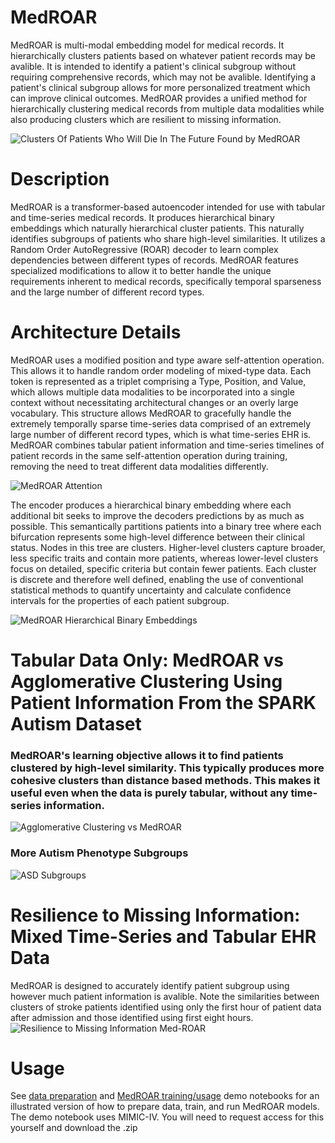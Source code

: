 # MedROAR
MedROAR is multi-modal embedding model for medical records. It hierarchically clusters patients based on whatever patient records may be avalible. It is intended to identify a patient's clinical subgroup without requiring comprehensive records, which may not be avalible. Identifying a patient's clinical subgroup allows for more personalized treatment which can improve clinical outcomes. MedROAR provides a unified method for hierarchically clustering medical records from multiple data modalities while also producing clusters which are resilient to missing information.

![Clusters Of Patients Who Will Die In The Future Found by MedROAR](resources/cluster.png)

# Description
MedROAR is a transformer-based autoencoder intended for use with tabular and time-series medical records. It produces hierarchical binary embeddings which naturally hierarchical cluster patients. This naturally identifies subgroups of patients who share high-level similarities. It utilizes a Random Order AutoRegressive (ROAR) decoder to learn complex dependencies between different types of records. MedROAR features specialized modifications to allow it to better handle the unique requirements inherent to medical records, specifically temporal sparseness and the large number of different record types.

# Architecture Details
MedROAR uses a modified position and type aware self-attention operation. This allows it to handle random order modeling of mixed-type data. Each token is represented as a triplet comprising a Type, Position, and Value, which allows multiple data modalities to be incorporated into a single context without necessitating architectural changes or an overly large vocabulary. This structure allows MedROAR to gracefully handle the extremely temporally sparse time-series data comprised of an extremely large number of different record types, which is what time-series EHR is. MedROAR combines tabular patient information and time-series timelines of patient records in the same self-attention operation during training, removing the need to treat different data modalities differently.

![MedROAR Attention](resources/figure_2_attention.png)

The encoder produces a hierarchical binary embedding where each additional bit seeks to improve the decoders predictions by as much as possible. This semantically partitions patients into a binary tree where each bifurcation represents some high-level difference between their clinical status. Nodes in this tree are clusters. Higher-level clusters capture broader, less specific traits and contain more patients, whereas lower-level clusters focus on detailed, specific criteria but contain fewer patients. Each cluster is discrete and therefore well defined, enabling the use of conventional statistical methods to quantify uncertainty and calculate confidence intervals for the properties of each patient subgroup.

![MedROAR Hierarchical Binary Embeddings](resources/figure_3_translation.png)

# Tabular Data Only: MedROAR vs Agglomerative Clustering Using Patient Information From the SPARK Autism Dataset
### MedROAR's learning objective allows it to find patients clustered by high-level similarity. This typically produces more cohesive clusters than distance based methods. This makes it useful even when the data is purely tabular, without any time-series information.
![Agglomerative Clustering vs MedROAR](resources/figure_4_language.png)

### More Autism Phenotype Subgroups
![ASD Subgroups](resources/figure_5_asd_clusters.png)

# Resilience to Missing Information: Mixed Time-Series and Tabular EHR Data
MedROAR is designed to accurately identify patient subgroup using however much patient information is avalible. Note the similarities between clusters of stroke patients identified using only the first hour of patient data after admission and those identified using first eight hours.
![Resilience to Missing Information Med-ROAR](resources/figure_6_missing_info.png)

# Usage
See [data preparation](data_prepare.ipynb) and [MedROAR training/usage](MedROAR_demo.ipynb) demo notebooks for an illustrated version of how to prepare data, train, and run MedROAR models. The demo notebook uses MIMIC-IV. You will need to request access for this yourself and download the .zip
